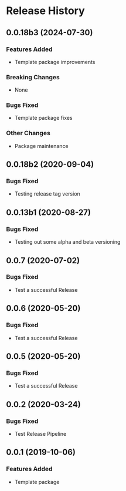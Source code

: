 # Release History

[comment]: # (Change log guidance: https://azure.github.io/azure-sdk/policies_releases.html#changelog-guidance)

## 0.0.18b3 (2024-07-30)

### Features Added

- Template package improvements

### Breaking Changes

- None

### Bugs Fixed

- Template package fixes

### Other Changes

- Package maintenance

## 0.0.18b2 (2020-09-04)

### Bugs Fixed

- Testing release tag version

## 0.0.13b1 (2020-08-27)

### Bugs Fixed

- Testing out some alpha and beta versioning

## 0.0.7 (2020-07-02)

### Bugs Fixed

- Test a successful Release

## 0.0.6 (2020-05-20)

### Bugs Fixed

- Test a successful Release

## 0.0.5 (2020-05-20)

### Bugs Fixed

- Test a successful Release

## 0.0.2 (2020-03-24)

### Bugs Fixed

- Test Release Pipeline

## 0.0.1 (2019-10-06)

### Features Added

- Template package
